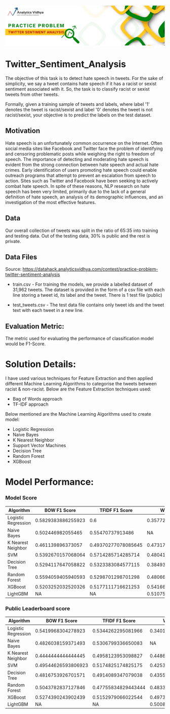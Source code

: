 ![](https://github.com/SDS7695/Images/blob/master/Twitter%20Sentiment%20Analysis.png)

# Twitter_Sentiment_Analysis

The objective of this task is to detect hate speech in tweets. For the sake of simplicity, we say a tweet contains hate speech if it has a racist or sexist sentiment associated with it. So, the task is to classify racist or sexist tweets from other tweets.

Formally, given a training sample of tweets and labels, where label '1' denotes the tweet is racist/sexist and label '0' denotes the tweet is not racist/sexist, your objective is to predict the labels on the test dataset. 

## Motivation

Hate  speech  is  an  unfortunately  common  occurrence  on  the  Internet.  Often social media sites like Facebook and Twitter face the problem of identifying and censoring  problematic  posts  while weighing the right to freedom of speech. The  importance  of  detecting  and  moderating hate  speech  is  evident  from  the  strong  connection between hate speech and actual hate crimes. Early identification of users promoting  hate  speech  could  enable  outreach  programs that attempt to prevent an escalation from speech to action. Sites such as Twitter and Facebook have been seeking  to  actively  combat  hate  speech. In spite of these reasons, NLP research on hate speech has been very limited, primarily due to the lack of a general definition of hate speech, an analysis of its demographic influences, and an investigation of the most effective features.

 
## Data
Our overall collection of tweets was split in the ratio of 65:35 into training and testing data. Out of the testing data, 30% is public and the rest is private.

## Data Files

Source: https://datahack.analyticsvidhya.com/contest/practice-problem-twitter-sentiment-analysis

- train.csv - For training the models, we provide a labelled dataset of 31,962 tweets. The dataset is provided in the form of a csv file with each line storing a tweet id, its label and the tweet.
There is 1 test file (public)

- test_tweets.csv - The test data file contains only tweet ids and the tweet text with each tweet in a new line.
 
## Evaluation Metric:
The metric used for evaluating the performance of classification model would be F1-Score.

# Solution Details:
I have used various techniques for Feature Extraction and then applied different Machine Learning Algorithms to categorise the tweets between racist & non-racist. Below are the Feature Extraction techniques used:
-  Bag of Words approach
- TF-IDF approach

Below mentioned are the Machine Learning Algorithms used to create model:
- Logistic Regression
- Naive Bayes
- K Nearest Neighbor
- Support Vector Machines
- Decision Tree
- Random Forest
- XGBoost

# Model Performance: 

### Model Score

| Algorithm | BOW F1 Score | TFIDF F1 Score | W2V_CBOW |
| --------- | ---------- | ------------------- | ----- |
| Logistic Regression | 0.5829383886255923 | 0.6 | 0.35772357723577236 |
| Naive Bayes |  0.502446982055465 | 0.55470737913486 | NA | NA |
| K Nearest Neighbor | 0.461139896373057 | 0.49370277078085645 | 0.47317073170731705 |
| SVM | 0.5392670157068064 | 0.5714285714285714 | 0.4804177545691906 |
| Decision Tree | 0.5294117647058822  | 0.5323383084577115 | 0.38493723849372385 |
| Random Forest | 0.5594059405940593 | 0.5298701298701298 | 0.4806629834254143 |
| XGBoost | 0.5203252032520326 | 0.5177111716621253 | 0.5416666666666666 |
| LightGBM | NA | NA | 0.510752688172043  |


### Public Leaderboard score

| Algorithm | BOW F1 Score | TFIDF F1 Score | W2V_CBOW |
| --------- | ------------ | -------------- | -------- |
| Logistic Regression | 0.5419968304278923 | 0.5344262295081966 | 0.3401109057301294 |
| Naive Bayes |  0.4826038159371493 |  0.5306799336650083 | NA | NA |
| K Nearest Neighbor | 0.4444444444444445 | 0.4958123953098827  | 0.4486571879936809 |
| SVM | 0.49544626593806923 | 0.5174825174825175 | 0.4253075571177504 |
| Decision Tree | 0.4816753926701571 | 0.4914089347079038 | 0.43556701030927836 |
| Random Forest |  0.5043782837127846 | 0.47755834829443444 | 0.48339483394833943 |
| XGBoost |  0.5274390243902439 | 0.5152979066022544 | 0.49735449735449727|
| LightGBM | NA | NA |  0.5008944543828264  |

